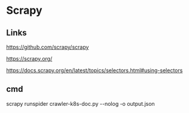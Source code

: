 # Scrapy

## Links
https://github.com/scrapy/scrapy

https://scrapy.org/

https://docs.scrapy.org/en/latest/topics/selectors.html#using-selectors

## cmd
scrapy runspider crawler-k8s-doc.py --nolog -o output.json